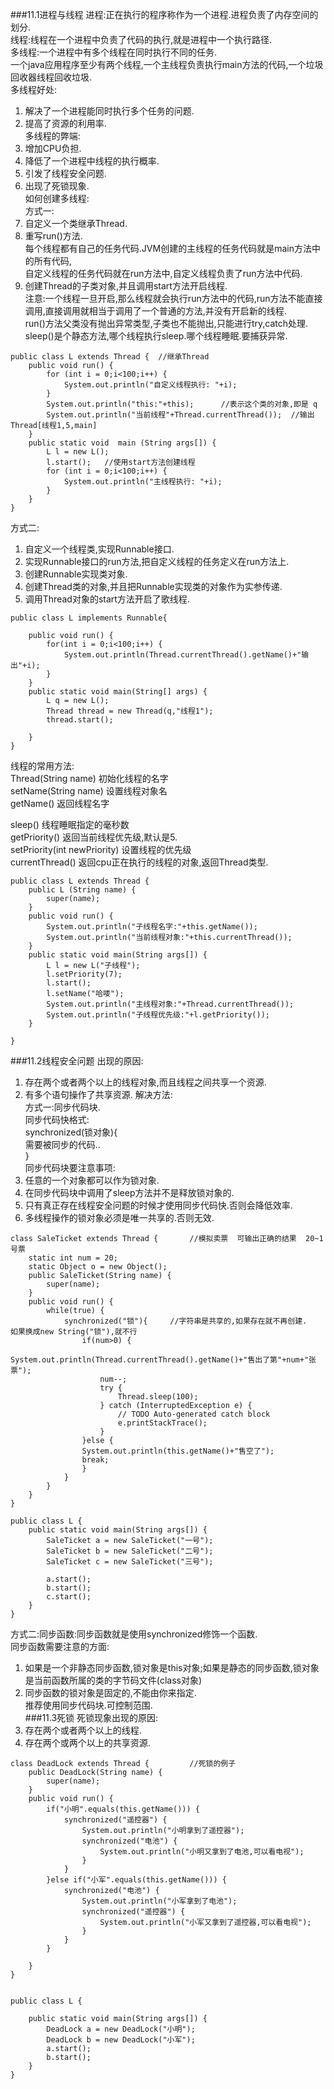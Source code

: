 ###11.1进程与线程
进程:正在执行的程序称作为一个进程.进程负责了内存空间的划分.  
线程:线程在一个进程中负责了代码的执行,就是进程中一个执行路径.  
多线程:一个进程中有多个线程在同时执行不同的任务.  
一个java应用程序至少有两个线程,一个主线程负责执行main方法的代码,一个垃圾回收器线程回收垃圾.  
多线程好处:  
1. 解决了一个进程能同时执行多个任务的问题.  
2. 提高了资源的利用率.  
多线程的弊端:  
1. 增加CPU负担.  
2. 降低了一个进程中线程的执行概率.  
3. 引发了线程安全问题.  
4. 出现了死锁现象.  
如何创建多线程:  
方式一:
1. 自定义一个类继承Thread.  
2. 重写run()方法.  
每个线程都有自己的任务代码.JVM创建的主线程的任务代码就是main方法中的所有代码,  
自定义线程的任务代码就在run方法中,自定义线程负责了run方法中代码.  
3. 创建Thread的子类对象,并且调用start方法开启线程.  
注意:一个线程一旦开启,那么线程就会执行run方法中的代码,run方法不能直接调用,直接调用就相当于调用了一个普通的方法,并没有开启新的线程.  
run()方法父类没有抛出异常类型,子类也不能抛出,只能进行try,catch处理.  
sleep()是个静态方法,哪个线程执行sleep.哪个线程睡眠.要捕获异常.  


```
public class L extends Thread {  //继承Thread
	public void run() {
		for (int i = 0;i<100;i++) { 
			System.out.println("自定义线程执行: "+i);
		}
		System.out.println("this:"+this);      //表示这个类的对象,即是 q
		System.out.println("当前线程"+Thread.currentThread());  //输出  Thread[线程1,5,main]
	}
	public static void  main (String args[]) {
		L l = new L();
		l.start();   //使用start方法创建线程
		for (int i = 0;i<100;i++) { 
			System.out.println("主线程执行: "+i);
		}
	}
}
```
方式二:  
1. 自定义一个线程类,实现Runnable接口.  
2. 实现Runnable接口的run方法,把自定义线程的任务定义在run方法上.  
3. 创建Runnable实现类对象.  
4. 创建Thread类的对象,并且把Runnable实现类的对象作为实参传递.  
5. 调用Thread对象的start方法开启了歌线程.  

```
public class L implements Runnable{

	public void run() {
		for(int i = 0;i<100;i++) {
			System.out.println(Thread.currentThread().getName()+"输出"+i);
		}
	}
	public static void main(String[] args) {
		L q = new L();
		Thread thread = new Thread(q,"线程1");
		thread.start();
		
	}
}
```
线程的常用方法:  
Thread(String name)  初始化线程的名字  
setName(String name) 设置线程对象名  
getName()            返回线程名字  

sleep()     线程睡眠指定的毫秒数  
getPriority() 返回当前线程优先级,默认是5.  
setPriority(int newPriority) 设置线程的优先级  
currentThread()   返回cpu正在执行的线程的对象,返回Thread类型.  

```
public class L extends Thread {
	public L (String name) {
		super(name);
	}
	public void run() {
		System.out.println("子线程名字:"+this.getName());
		System.out.println("当前线程对象:"+this.currentThread());
	}
	public static void main(String args[]) {
		L l = new L("子线程");
		l.setPriority(7);
		l.start();
		l.setName("哈喽");
		System.out.println("主线程对象:"+Thread.currentThread());
		System.out.println("子线程优先级:"+l.getPriority());
	}
	
}

```
###11.2线程安全问题
出现的原因:  
1. 存在两个或者两个以上的线程对象,而且线程之间共享一个资源.  
2. 有多个语句操作了共享资源.
解决方法:  
方式一:同步代码块.  
同步代码快格式:  
synchronized(锁对象){  
    需要被同步的代码..  
}  
同步代码块要注意事项:  
1. 任意的一个对象都可以作为锁对象.  
2. 在同步代码块中调用了sleep方法并不是释放锁对象的.  
3. 只有真正存在线程安全问题的时候才使用同步代码快.否则会降低效率.  
4. 多线程操作的锁对象必须是唯一共享的.否则无效.  
```
class SaleTicket extends Thread {       //模拟卖票  可输出正确的结果  20~1号票
	static int num = 20;
	static Object o = new Object();
	public SaleTicket(String name) {
		super(name);
	}
	public void run() {
		while(true) {
			synchronized("锁"){     //字符串是共享的,如果存在就不再创建.   如果换成new String("锁"),就不行
				if(num>0) {
					System.out.println(Thread.currentThread().getName()+"售出了第"+num+"张票");
					num--;
					try {
						Thread.sleep(100);
					} catch (InterruptedException e) {
						// TODO Auto-generated catch block
						e.printStackTrace();
					}
				}else {
				System.out.println(this.getName()+"售空了");
				break;
				}
			}
		}
	}
}

public class L {
	public static void main(String args[]) {
		SaleTicket a = new SaleTicket("一号");
		SaleTicket b = new SaleTicket("二号");
		SaleTicket c = new SaleTicket("三号");
		
		a.start();
		b.start();
		c.start();
	}
}
```

方式二:同步函数:同步函数就是使用synchronized修饰一个函数.  
同步函数需要注意的方面:  
1. 如果是一个非静态同步函数,锁对象是this对象;如果是静态的同步函数,锁对象是当前函数所属的类的字节码文件(class对象)  
2. 同步函数的锁对象是固定的,不能由你来指定.  
推荐使用同步代码块.可控制范围.  
###11.3死锁
死锁现象出现的原因:  
1. 存在两个或者两个以上的线程.  
2. 存在两个或两个以上的共享资源.  
```
class DeadLock extends Thread {         //死锁的例子
	public DeadLock(String name) {
		super(name);
	}
	public void run() {
		if("小明".equals(this.getName())) {
			synchronized("遥控器") {
				System.out.println("小明拿到了遥控器");
				synchronized("电池") {
					System.out.println("小明又拿到了电池,可以看电视");
				}
			}
		}else if("小军".equals(this.getName())) {
			synchronized("电池") {
				System.out.println("小军拿到了电池");
				synchronized("遥控器") {
					System.out.println("小军又拿到了遥控器,可以看电视");
				}
			}
		}
		
	}
}


public class L {
	
	public static void main(String args[]) {
		DeadLock a = new DeadLock("小明");
		DeadLock b = new DeadLock("小军");
		a.start();
		b.start();
	}
}
```

